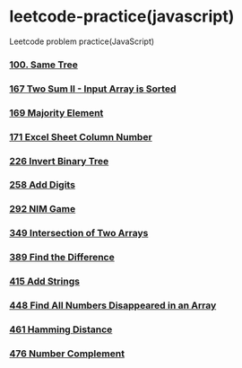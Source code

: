 # leetcode-practice(javascript)

Leetcode problem practice(JavaScript)

### <a href="https://github.com/heegupark/leetcode-practice/blob/main/100-same-tree.js">100. Same Tree</a>

### <a href="https://github.com/heegupark/leetcode-practice/blob/main/167-two-sum-II-input-array-is-sorted.js">167 Two Sum II - Input Array is Sorted</a>

### <a href="https://github.com/heegupark/leetcode-practice/blob/main/169-majority-element.js">169 Majority Element</a>

### <a href="https://github.com/heegupark/leetcode-practice/blob/main/171-excel-sheet-column-number.js">171 Excel Sheet Column Number</a>

### <a href="https://github.com/heegupark/leetcode-practice/blob/main/226-invert-binary-tree.js">226 Invert Binary Tree</a>

### <a href="https://github.com/heegupark/leetcode-practice/blob/main/258-add-digits.js">258 Add Digits</a>

### <a href="https://github.com/heegupark/leetcode-practice/blob/main/292-nim-game.js">292 NIM Game</a>

### <a href="https://github.com/heegupark/leetcode-practice/blob/main/349-intersection-of-two-arrays.js">349 Intersection of Two Arrays</a>

### <a href="https://github.com/heegupark/leetcode-practice/blob/main/389-find-the-difference.js">389 Find the Difference</a>

### <a href="https://github.com/heegupark/leetcode-practice/blob/main/415-add-strings.js">415 Add Strings</a>

### <a href="https://github.com/heegupark/leetcode-practice/blob/main/448-find-all-numbers-disappeared-in-an-array.js">448 Find All Numbers Disappeared in an Array</a>

### <a href="https://github.com/heegupark/leetcode-practice/blob/main/461-hamming-distance.js">461 Hamming Distance</a>

### <a href="https://github.com/heegupark/leetcode-practice/blob/main/476-number-complement.js">476 Number Complement</a>
